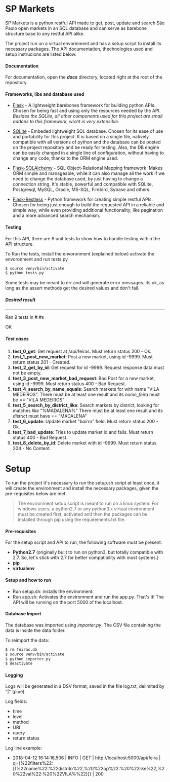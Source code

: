 # SP Markets

SP Markets is a python restful API made to get, post, update and search São Paulo open markets in an SQL database and can serve as barebone structure base to any restful API alike.

The project run un a virtual envorinment and has a setup script to install its necessary packages.
The API documentation, thechnologies used and setup instrucions are listed below.

#### Documentation
For documentation, open the ***docs*** directory, located right at the root of the repository.

#### Frameworks, libs and database used

   * [Flask] - A lightweight barebones framework for building python APIs.
  Chosen for being fast and using only the resources needed by the API.
  *Besides the SQLite, all other components used for this project are small addons to this framework, wicht is very extensible*.

  * [SQLite] - Embeded lightweight SQL database.
  Chosen for its ease of use and portability for this project. It is based on a single file, natively compatible with all versions of python and the database can be posted on the project repository and be ready for testing. Also, the DB engine can be easily changed in a single line of configuration, without having to change any code, thanks to the ORM engine used.

  * [Flask-SQLAlchemy] - SQL Object-Relational Mapping framework.
  Makes ORM simple and manageable, while it can also manage all the work if we need to change the database used, by just having to change a connection string. It's stable, powerful and compatible with SQLite, Postgresql, MySQL, Oracle, MS-SQL, Firebird, Sybase and others.

  * [Flask-Restless] - Python framework for creating simple restful APIs.
  Chosen for being just enough to build the requested API in a reliable and simple way, while even providing additional functionality, like pagination and a more advanced search mechanism.

#### Testing
For this API, there are 9 unit tests to show how to handle testing within the API structure.

To Run the tests, install the envoronment (explained below) activate the envoronment and run tests.py
```sh
$ source venv/bin/activate
$ python tests.py
```

Some tests may be meant to err and will generate error messages. Its ok, as long as the assert methods get the desired values and don't fail.
##### Desired result
----------------------------------------------------------------------
Ran 9 tests in #.#s

OK

##### Test cases
  1. **test_0_get**: Get request at /api/feiras.
  Must return status 200 - Ok.
  2. **test_1_post_new_market**: Post a new market, using id -9999.
  Must return status 201 - Created.
  3. **test_2_get_by_id**: Get request for id -9999.
  Request response data must not be empty.
  4. **test_3_post_new_market_bad_request**: Bad Post for a new market, using id -9999.
  Must return status 400 - Bad Request.
  5. **test_4_search_by_name_equals**: Search markets for with name "VILA MEDEIROS".
  There must be at least one result and its *nome_feira* must be == "VILA MEDEIROS"
  6. **test_5_search_by_district_like**: Search markets by district, looking for matches *like* "%MADALENA%"
  There must be at least one result and its *district* must have == "MADALENA"
  7. **test_6_update**: Update market "*bairro*" field.
  Must return status 200 - Ok.
  8. **test_7_bad_update**: Tries to update market id and fails.
  Must return status 400 - Bad Request.
  9. **test_8_delete_by_id**: Delete market with id -9999.
  Must return status 204 - No Content.

# Setup
To run the project it's necessary to run the setup.sh script at least once, it will create the environment and install the necessary packages, given the pre-requisites below are met.

> The environment setup script is meant to run on a linux system. For windows users, a python2.7 or any python3.x virtual environment must be created first, activated and then the packages can be installed through pip using the requirements.txt file.

#### Pre-requisites
For the setup script and API to run, the following software must be present.
  - **Python2.7** (originally built to run on python3, but totally compatible with 2.7. So, let's stick with 2.7 for better compatibility with most systems.)
  - **pip**
  - **virtualenv**

#### Setup and how to run
  - Run setup.sh: installs the environment.
  - Run app.sh: Activates the environment and run the app.py.
That's it! The API will be running on the port 5000 of the localhost.

#### Database Import
The database was imported using *importer.py*.
The CSV file containing the data is inside the data folder.

To reimport the data:
```sh
$ rm feiras.db
$ source venv/bin/activate
$ python importer.py
$ deactivate
```

#### Logging
Logs will be generated in a DSV format, saved in the file log.txt, delimited by "|" (pipe)

Log fields:
  * time
  * level
  * method
  * URI
  * query
  * return status

Log line example:
* 2018-04-12 16:14:16,506 | INFO | GET | http://localhost:5000/api/feira | q={%22filters%22:[{%22name%22:%22distrito%22,%20%22op%22:%20%22like%22,%20%22val%22:%20%22VILA%%22}]} | 200


   [Flask]: <http://flask.pocoo.org/>
   [SQLite]: <https://www.sqlite.org/index.html>
   [Flask-SQLAlchemy]: <http://flask-sqlalchemy.pocoo.org/2.3/>
   [Flask-Restless]: <https://flask-restless.readthedocs.io/en/stable/>

